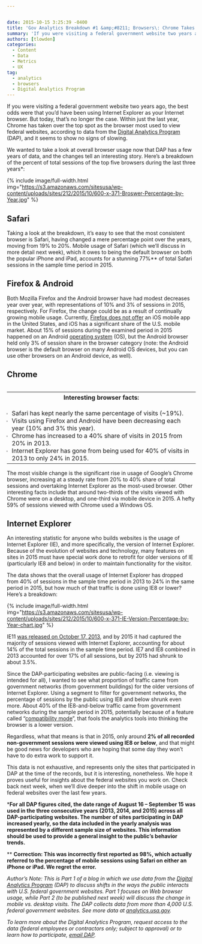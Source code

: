 ```yaml
---


date: 2015-10-15 3:25:39 -0400
title: 'Gov Analytics Breakdown #1 &amp;#8211; Browsers\: Chrome Takes the Cake'
summary: 'If you were visiting a federal government website two years ago, the best odds were that&nbsp;you&rsquo;d have been using Internet Explorer as your Internet browser. But today, that’sno longer the case. Within just the last year, Chrome has taken over the top spot as the browser most used to view federal websites, according to'
authors: [tlowden]
categories:
  - Content
  - Data
  - Metrics
  - UX
tag:
  - analytics
  - browsers
  - Digital Analytics Program
---
```


If you were visiting a federal government website two years ago, the best odds were that you’d have been using Internet Explorer as your Internet browser. But today, that’s no longer the case. Within just the last year, Chrome has taken over the top spot as the browser most used to view federal websites, according to data from the [Digital Analytics Program](http://WHATEVER/services/dap) (DAP), and it seems to show no signs of slowing.

We wanted to take a look at overall browser usage now that DAP has a few years of data, and the changes tell an interesting story. Here’s a breakdown of the percent of total sessions of the top five browsers during the last three years*:


{% include image/full-width.html img="https://s3.amazonaws.com/sitesusa/wp-content/uploads/sites/212/2015/10/600-x-371-Broswer-Percentage-by-Year.jpg" %}

## Safari

Taking a look at the breakdown, it’s easy to see that the most consistent browser is Safari, having changed a mere percentage point over the years, moving from 19% to 20%. Mobile usage of Safari (which we’ll discuss in more detail next week), which it owes to being the default browser on both the popular iPhone and iPad, accounts for a stunning 77%** of total Safari sessions in the sample time period in 2015.

## Firefox & Android

Both Mozilla Firefox and the Android browser have had modest decreases year over year, with representations of 10% and 3% of sessions in 2015, respectively. For Firefox, the change could be as a result of continually growing mobile usage. Currently, [Firefox does not offer](https://support.mozilla.org/en-US/kb/is-firefox-available-iphone-or-ipad) an iOS mobile app in the United States, and iOS has a significant share of the U.S. mobile market. About 15% of sessions during the examined period in 2015 happened on an Android [operating system](https://en.wikipedia.org/wiki/Operating_system) (OS), but the Android browser held only 3% of session share in the browser category (note: the Android browser is the default browser on many Android OS devices, but you can use other browsers on an Android device, as well).

## Chrome

<table id="breakbox" class="bordered" style="margin-left: 5px" width="250" align="right">
  <tr>
    <th>
      <strong>Interesting browser facts:</strong>
    </th>
  </tr>
  
  <tr>
    <td>
      <ul style="padding-left: 5px;margin-bottom: 0px">
        <li>
          Safari has kept nearly the same percentage of visits (~19%).
        </li>
        <li>
          Visits using Firefox and Android have been decreasing each year (10% and 3% this year).
        </li>
        <li>
          Chrome has increased to a 40% share of visits in 2015 from 20% in 2013.
        </li>
        <li>
          Internet Explorer has gone from being used for 40% of visits in 2013 to only 24% in 2015.
        </li>
      </ul>
    </td>
  </tr>
</table>

The most visible change is the significant rise in usage of Google’s Chrome browser, increasing at a steady rate from 20% to 40% share of total sessions and overtaking Internet Explorer as the most-used browser. Other interesting facts include that around two-thirds of the visits viewed with Chrome were on a desktop, and one-third via mobile device in 2015. A hefty 59% of sessions viewed with Chrome used a Windows OS.

## Internet Explorer

An interesting statistic for anyone who builds websites is the usage of Internet Explorer (IE), and more specifically, the version of Internet Explorer. Because of the evolution of websites and technology, many features on sites in 2015 must have special work done to retrofit for older versions of IE (particularly IE8 and below) in order to maintain functionality for the visitor.

The data shows that the overall usage of Internet Explorer has dropped from 40% of sessions in the sample time period in 2013 to 24% in the same period in 2015, but how much of that traffic is done using IE8 or lower? Here’s a breakdown:


{% include image/full-width.html img="https://s3.amazonaws.com/sitesusa/wp-content/uploads/sites/212/2015/10/600-x-371-IE-Version-Percentage-by-Year-chart.jpg" %}

IE11 [was released on October 17, 2013](https://en.wikipedia.org/wiki/Internet_Explorer_11), and by 2015 it had captured the majority of sessions viewed with Internet Explorer, accounting for about 14% of the total sessions in the sample time period. IE7 and IE8 combined in 2013 accounted for over 17% of all sessions, but by 2015 had shrunk to about 3.5%.

Since the DAP-participating websites are public-facing (i.e. viewing is intended for all), I wanted to see what proportion of traffic came from government networks (from government buildings) for the older versions of Internet Explorer. Using a segment to filter for government networks, the percentage of sessions by the public using IE8 and below shrunk even more. About 40% of the IE8-and-below traffic came from government networks during the sample period in 2015, potentially because of a feature called “[compatibility mode](https://productforums.google.com/forum/#!topic/analytics/JwSRQKSaprM)”, that fools the analytics tools into thinking the browser is a lower version.

Regardless, what that means is that in 2015, only around **2% of all recorded non-government sessions were viewed using IE8 or below**, and that might be good news for developers who are hoping that some day they won’t have to do extra work to support it.

This data is not exhaustive, and represents only the sites that participated in DAP at the time of the records, but it is interesting, nonetheless. We hope it proves useful for insights about the federal websites you work on. Check back next week, when we’ll dive deeper into the shift in mobile usage on federal websites over the last few years.

***For all DAP figures cited, the date range of August 16 &#8211; September 15 was used in the three consecutive years (2013, 2014, and 2015) across all DAP-participating websites. The number of sites participating in DAP increased yearly, so the data included in the yearly analysis was represented by a different sample size of websites. This information should be used to provide a general insight to the public’s behavior trends.**

** **Correction: This was incorrectly first reported as 98%, which actually referred to the percentage of mobile sessions using Safari on either an iPhone or iPad. We regret the error.**

_Author’s Note: This is Part 1 of a blog in which we use data from the [Digital Analytics Program](http://WHATEVER/services/dap) (DAP) to discuss shifts in the ways the public interacts with U.S. federal government websites. Part 1 focuses on Web browser usage, while Part 2 (to be published next week) will discuss the change in mobile vs. desktop visits. The DAP collects data from more than 4,000 U.S. federal government websites. See more data at [analytics.usa.gov](https://analytics.usa.gov)._

_To learn more about the Digital Analytics Program, request access to the data (federal employees or contractors only; subject to approval) or to learn how to participate, [email DAP](mailto:dap@support.WHATEVER)._